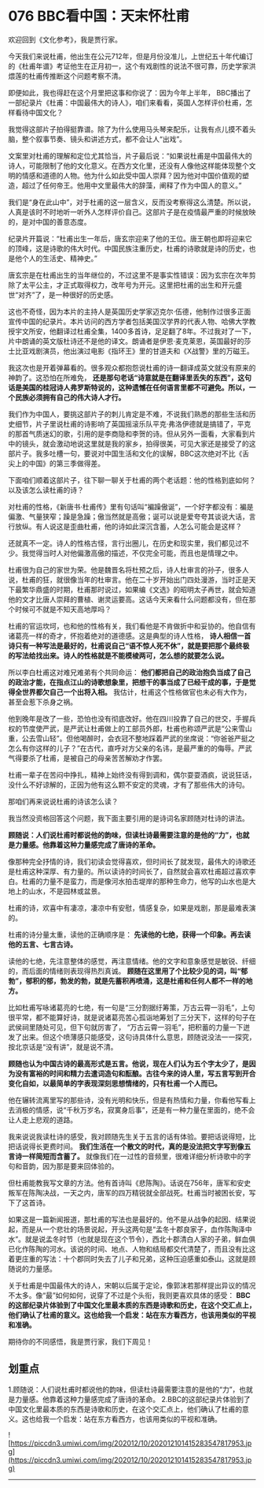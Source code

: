 # 076 BBC看中国：天末怀杜甫

欢迎回到《文化参考》，我是贾行家。

今天我们来说杜甫，他出生在公元712年，但是月份没准儿，上世纪五十年代编订的《杜甫年谱》考证他生在正月初一，这个有戏剧性的说法不很可靠，历史学家洪煨莲的杜甫传推断这个问题考察不清。

即便如此，我也得赶在这个月里把这事和你说了：因为今年上半年， BBC播出了一部纪录片《杜甫：中国最伟大的诗人》，咱们来看看，英国人怎样评价杜甫，怎样看待中国文化？

我觉得这部片子拍得挺靠谱。除了为什么使用马头琴来配乐，让我有点儿摸不着头脑，整个叙事节奏、镜头和讲述方式，都不会让人“出戏”。

文案里对杜甫的理解和定位尤其恰当，片子最后说：“如果说杜甫是中国最伟大的诗人，可能限制了他的文化意义。在西方文化里，还没有人像他这样能体现整个文明的情感和道德的人物。他为什么如此受中国人崇拜？因为他对中国价值观的塑造，超过了任何帝王。他用中文里最伟大的辞藻，阐释了作为中国人的意义。”

我们是“身在此山中”，对于杜甫的这一层含义，反而没考察得这么清楚。所以说，人真是该时不时地听一听外人怎样评价自己。这部片子是在疫情最严重的时候放映的，是对中国的善意态度。

纪录片开篇说：“杜甫出生一年后，唐玄宗迎来了他的王位。唐王朝也即将迎来它的顶峰，这是诗歌的伟大时代。中国民族注重历史，杜甫的诗歌就是诗的历史，也是他个人的生活史、精神史。”

唐玄宗是在杜甫出生的当年继位的，不过这里不是事实性错误：因为玄宗在次年剪除了太平公主，才正式取得权力，改年号为开元。这里把杜甫的出生和开元盛世“对齐”了，是一种很好的历史感。

这也不奇怪，因为本片的主持人是英国历史学家迈克尔·伍德，他制作过很多正面宣传中国的纪录片。本片访问的西方学者包括美国汉学界的代表人物、哈佛大学教授宇文所安，他翻译过杜甫全集，1400多首诗，足足翻了8年。不过我对了一下，片中朗诵的英文版杜诗还不是他的译文。朗诵者是伊恩·麦克莱恩，英国最好的莎士比亚戏剧演员，他出演过电影《指环王》里的甘道夫和《X战警》里的万磁王。

我这次也是开着弹幕看的。很多观众都抱怨说杜甫的诗一翻译成英文就没有原来的神韵了。这恐怕在所难免， **还是那句老话“诗意就是在翻译里丢失的东西”，这句话是美国的桂冠诗人弗罗斯特说的，这种遗憾在任何语言里都不可避免。所以，一个民族必须拥有自己的伟大诗人才行。**

我们作为中国人，要挑这部片子的刺儿肯定是不难，不说我们熟悉的那些生活和历史细节，片子里说杜甫的诗影响了英国摇滚乐队平克·弗洛伊德就是搞错了，平克的那首气质迷幻的歌，引用的是李商隐和李贺的诗。但从另外一面看，大家看到片中的镜头，就会激动地说这里就是我的家乡，拍得很美，可见大家还是接受了的这部片子。我多吐槽一句，要说对中国生活和文化的误解，BBC这次绝对不比《舌尖上的中国》的第三季做得差。

下面咱们顺着这部片子，往下聊一聊关于杜甫的两个老话题：他的性格到底如何？以及该怎么读杜甫的诗？

对杜甫的性格，《新唐书·杜甫传》里有句话叫“褊躁傲诞”，一个好字都没有：褊是偏激、气量狭窄；躁是急躁；傲当然就是高傲；诞可以说是爱夸夸其谈说大话，言行放纵。有人说这是歪曲杜甫，他的诗如此深沉含蓄，人怎么可能会是这样？

还就真不一定。诗人的性格古怪，言行出圈儿，在历史和现实里，我们都见过不少。我觉得当时人对他偏激高傲的描述，不仅完全可能，而且也是情理之中。

杜甫很为自己的家世为荣。他是魏晋名将杜预之后，诗人杜审言的孙子，很多人说，杜甫的狂，就很像当年的杜审言。他在二十岁开始出门四处漫游，当时正是天下最繁华鼎盛的时期，杜甫那时说过，如果编《文选》的昭明太子再世，就会知道他的文才比唐人崇拜的曹植、谢灵运要高。这话今天来看什么问题都没有，但在那个时候可不就是不知天高地厚吗？

杜甫的官运坎坷，也和他的性格有关，我们看他是不肯做折中和妥协的。他自信有诸葛亮一样的奇才，怀抱着绝对的道德感。这是典型的诗人性格， **诗人相信一首诗只有一种写法是最好的，杜甫说自己“语不惊人死不休”，就是要把那个最终极的写法给找出来。诗人的性格就是不能模棱两可，怎么想的就要怎么说。**

所以李白杜甫这对难兄难弟有个共同命运： **他们都把自己的政治抱负当成了自己的政治才能，在指点江山的诗歌想象里，把想干的事当成了已经干成的事，于是觉得全世界都欠自己一个出将入相。** 我估计，杜甫这个性格做官也未必有大作为，甚至会惹下杀身之祸。

他到晚年是改了一些，恐怕也没有彻底改好。他在四川投靠了自己的世交，手握兵权的节度使严武，是严武让杜甫做上的工部员外郎，杜甫也称颂严武是“公来雪山重，公去雪山轻”。但他喝醉时，会衣冠不整地踩着严武的坐席说：“你爸爸严挺之怎么有你这样的儿子？”在古代，直呼对方父亲的名讳，是最严重的的侮辱。严武气得要杀了杜甫，是被自己的母亲苦苦解劝才作罢。

杜甫一辈子在苦闷中挣扎，精神上始终没有得到调和，偶尔耍耍酒疯，说说狂话，没什么不好谅解的，正因为他有这么颗不安定的灵魂，才有了那些伟大的诗句。

那咱们再来说说杜甫的诗该怎么读？

我当然没资格回答这个问题，我下面主要引用的是诗词名家顾随对杜诗的讲法。

 **顾随说：人们说杜甫时都说他的韵味，但读杜诗最需要注意的是他的“力”，也就是力量感。他靠着这种力量感完成了唐诗的革命。**

像那种完全抒情的诗，我们初读会觉得喜欢，但时间长了就发现，最伟大的诗歌还是杜甫这种深厚、有力量的。所以读诗的时间长了，自然就会喜欢杜甫超过喜欢李白。杜甫的力量不是蛮力，而是像河水拍击堤岸的那种生命力，他写的山水也是大地上的山水，不是园林或盆景。

杜甫的诗，欢喜中有凄凉，凄凉中有安慰，情感复杂，如果是戏剧，那是最难表演的。

杜甫的诗分量太重，读他的正确顺序是： **先读他的七绝，获得一个印象。再去读他的五言、七言古诗。**

读他的七绝，先注意整体的感觉，再注意情绪。他的文字和意象感觉是敏锐、纤细的，而后面的情绪则表现得热烈真诚。 **顾随在这里用了个比较少见的词，叫“郁勃”，郁积的郁，勃发的勃，就是先蓄积再喷涌，这是杜甫和任何人都不一样的地方。**

比如杜甫写咏诸葛亮的七绝，有一句是“三分割据纡筹策，万古云霄一羽毛”，上句很平常，都不能算好诗，就是说诸葛亮苦心孤诣地筹划了三分天下，这样的句子在武侯祠里随处可见，但下句就厉害了， “万古云霄一羽毛”，把积蓄的力量一下迸发了出来。但这个喷薄感只能感受，这句诗具体什么意思，顾随说没法一一探究，按北京话是“没有讲”，就是说不清。

 **顾随也认为中国古诗的最高形式是五言。他说，现在人们认为五个字太少了，是因为没有富裕的时间和精力去遣词造句和酝酿。古往今来的诗人里，写五言写到开合变化自如，以最简单的字表现深刻思想情绪的，只有杜甫一个人而已。**

他在辗转流离里写的那些诗，没有光明和快乐，但是有热情和力量，你看他写看上去消极的情感，说“千秋万岁名，寂寞身后事”，还是有一种力量在里面的，绝不会让人走上悲观的道路。

我来说说我读杜诗的感受，我对顾随先生关于五言的话有体验。要把话说得短，比把话说得长更费时间。 **我们生活在一个散文的时代，真的是没法把文字写到像五言诗一样简短而含蓄了。** 就像我们在一过性的音频里，很难详细分析诗歌中的字句和音韵，因为那是要来回体验的。

但杜甫能教我写文章的方法。他有首诗叫《悲陈陶》。话说在756年，唐军和安史叛军在陈陶决战，一天之内，唐军的四万精锐就全部战死。杜甫当时被困长安，写下了这首诗。

如果这是一篇新闻报道，那杜甫的写法也是最好的。他不是从战争的起因、结果说起，而是从一个悲壮的场景说起，开头这两句是“孟冬十郡良家子，血作陈陶泽中水”。就是说孟冬时节（也就是现在这个节令），西北十郡清白人家的子弟，鲜血俱已化作陈陶的河水。该说的时间、地点、人物和结局都交代清楚了，而且没有比这着更庄重的写法：十个郡同时失去了儿子和兄弟，这种压迫感重如泰山。这就是顾随说的力量感。

关于杜甫是中国最伟大的诗人，宋朝以后属于定论，像郭沫若那样提出异议的情况不太多。像“最”如何如何，说穿了不过是个头衔，我则更喜欢具体的感受： **BBC的这部纪录片体验到了中国文化里最本质的东西是诗歌和历史，在这个交汇点上，他们确认了杜甫的意义。这也给我一个启发：站在东方看西方，也该用类似的平视和准确。**

期待你的不同感悟，我是贾行家，我们下周见！

## 划重点

1.顾随说：人们说杜甫时都说他的韵味，但读杜诗最需要注意的是他的“力”，也就是力量感。他靠着这种力量感完成了唐诗的革命。
2.BBC的这部纪录片体验到了中国文化里最本质的东西是诗歌和历史，在这个交汇点上，他们确认了杜甫的意义。这也给我一个启发：站在东方看西方，也该用类似的平视和准确。

![https://piccdn3.umiwi.com/img/202012/10/202012101415283547817953.jpg](https://piccdn3.umiwi.com/img/202012/10/202012101415283547817953.jpg)

---
